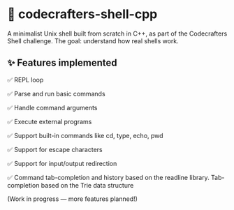 ﻿# ﻿🐚 codecrafters-shell-cpp
 
A minimalist Unix shell built from scratch in C++, as part of the Codecrafters Shell challenge.
The goal: understand how real shells work.

## ✨ Features implemented

✅ REPL loop

✅ Parse and run basic commands

✅ Handle command arguments

✅ Execute external programs

✅ Support built-in commands like cd, type, echo, pwd

✅ Support for escape characters

✅ Support for input/output redirection

✅ Command tab-completion and history based on the readline library. Tab-completion based on the Trie data structure

(Work in progress — more features planned!)


